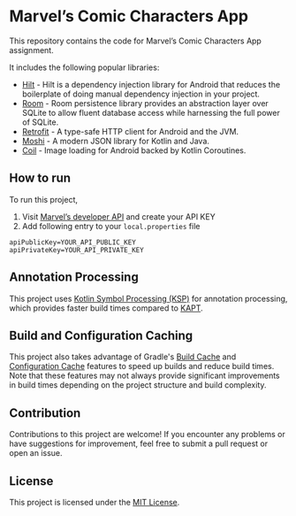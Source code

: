 # Marvel’s Comic Characters App

This repository contains the code for Marvel’s Comic Characters App assignment.

It includes the following popular libraries:

- [Hilt](https://dagger.dev/hilt) - Hilt is a dependency injection library for Android that reduces
  the boilerplate of doing manual dependency injection in your project.
- [Room](https://developer.android.com/training/data-storage/room) - Room persistence library
  provides an abstraction layer over SQLite to allow fluent database access while harnessing the
  full power of SQLite.
- [Retrofit](https://github.com/square/retrofit) - A type-safe HTTP client for Android and the JVM.
- [Moshi](https://github.com/square/moshi) - A modern JSON library for Kotlin and Java.
- [Coil](https://github.com/coil-kt/coil) - Image loading for Android backed by Kotlin Coroutines.

## How to run

To run this project,

1. Visit [Marvel’s developer API](https://developer.marvel.com/docs) and create your API KEY
2. Add following entry to your `local.properties` file

```properties
apiPublicKey=YOUR_API_PUBLIC_KEY
apiPrivateKey=YOUR_API_PRIVATE_KEY
```

## Annotation Processing

This project uses [Kotlin Symbol Processing (KSP)](https://kotlinlang.org/docs/ksp-overview.html)
for annotation processing, which provides faster build times compared
to [KAPT](https://kotlinlang.org/docs/kapt.html).

## Build and Configuration Caching

This project also takes advantage of Gradle's [Build Cache](https://docs.gradle.org/current/userguide/build_cache.html) and [Configuration Cache](https://docs.gradle.org/current/userguide/configuration_cache.html) features to speed up builds and reduce build times. 
Note that these features may not always provide significant improvements in build times depending on the project structure and build complexity.

## Contribution

Contributions to this project are welcome! If you encounter any problems or have suggestions for improvement, feel free to submit a pull request or open an issue.

## License

This project is licensed under the [MIT License](https://github.com/hadiyarajesh/compose-template/blob/master/LICENSE).
